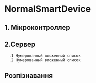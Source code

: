 # NormalSmartDevice
## 1.	Мікроконтроллер ##

## 2.Сервер ##
      .1 Нумерованный вложенный список
      .2 Нумерованный вложенный список
## Розпізнавання ##
